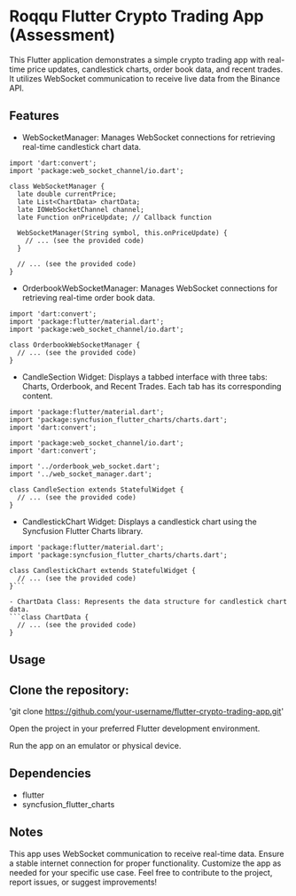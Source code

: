 # Roqqu Flutter Crypto Trading App (Assessment)

This Flutter application demonstrates a simple crypto trading app with real-time price updates, candlestick charts, order book data, and recent trades. It utilizes WebSocket communication to receive live data from the Binance API.

## Features

- WebSocketManager: Manages WebSocket connections for retrieving real-time candlestick chart data.
```
import 'dart:convert';
import 'package:web_socket_channel/io.dart';

class WebSocketManager {
  late double currentPrice;
  late List<ChartData> chartData;
  late IOWebSocketChannel channel;
  late Function onPriceUpdate; // Callback function

  WebSocketManager(String symbol, this.onPriceUpdate) {
    // ... (see the provided code)
  }

  // ... (see the provided code)
}
```

- OrderbookWebSocketManager: Manages WebSocket connections for retrieving real-time order book data.
```
import 'dart:convert';
import 'package:flutter/material.dart';
import 'package:web_socket_channel/io.dart';

class OrderbookWebSocketManager {
  // ... (see the provided code)
}
```

- CandleSection Widget: Displays a tabbed interface with three tabs: Charts, Orderbook, and Recent Trades. Each tab has its corresponding content.
```
import 'package:flutter/material.dart';
import 'package:syncfusion_flutter_charts/charts.dart';
import 'dart:convert';

import 'package:web_socket_channel/io.dart';
import 'dart:convert';

import '../orderbook_web_socket.dart';
import '../web_socket_manager.dart';

class CandleSection extends StatefulWidget {
  // ... (see the provided code)
}
```

- CandlestickChart Widget: Displays a candlestick chart using the Syncfusion Flutter Charts library.
```
import 'package:flutter/material.dart';
import 'package:syncfusion_flutter_charts/charts.dart';

class CandlestickChart extends StatefulWidget {
  // ... (see the provided code)
}```

- ChartData Class: Represents the data structure for candlestick chart data.
```class ChartData {
  // ... (see the provided code)
}
```

## Usage

## Clone the repository:

'git clone https://github.com/your-username/flutter-crypto-trading-app.git'

Open the project in your preferred Flutter development environment.

Run the app on an emulator or physical device.

## Dependencies
- flutter
- syncfusion_flutter_charts

## Notes
This app uses WebSocket communication to receive real-time data. Ensure a stable internet connection for proper functionality.
Customize the app as needed for your specific use case.
Feel free to contribute to the project, report issues, or suggest improvements!

